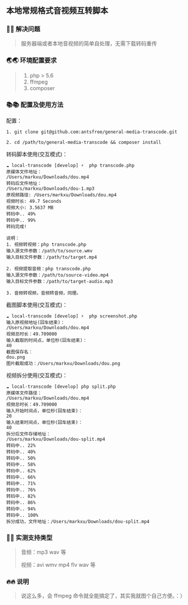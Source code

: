## 本地常规格式音视频互转脚本

### 🚀🚀 解决问题

> 服务器端或者本地音视频的简单自处理，无需下载转码重传

### 🌏🌏 环境配置要求

> 1. php > 5.6
> 2. ffmpeg
> 3. composer

### 📚📚 配置及使用方法

配置：

```
1. git clone git@github.com:antsfree/general-media-transcode.git

2. cd /path/to/general-media-transcode && composer install
```

转码脚本使用(交互模式)：

```
☁️ local-transcode [develop] ⚡  php transcode.php
原媒体文件地址：
/Users/markxu/Downloads/dou.mp4
转码后文件地址：
/Users/markxu/Downloads/dou-1.mp3
原视频路径: /Users/markxu/Downloads/dou.mp4
视频时长: 49.7 Seconds
视频大小: 3.5637 MB
转码中.. 49% 
转码中.. 99% 
转码完成!

说明：
1. 视频转视频：php transcode.php 
输入源文件参数：/path/to/source.wmv 
输入目标文件参数：/path/to/target.mp4 

2. 视频提取音频：php transcode.php 
输入源文件参数：/path/to/source-video.mp4
输入目标文件参数：/path/to/target-audio.mp3 

3. 音频转视频，音频转音频，同理。

```

截图脚本使用(交互模式)：

```
☁️ local-transcode [develop] ⚡  php screenshot.php 
输入原视频地址(回车结束)：
/Users/markxu/Downloads/dou.mp4
视频总时长：49.709000
输入截取的时间点，单位秒(回车结束)：
40
截图保存名：
dou.png
图片截取成功：/Users/markxu/Downloads/dou.png 

```

视频拆分使用(交互模式)：

```
☁️ local-transcode [develop] php split.php
原媒体文件路径：
/Users/markxu/Downloads/dou.mp4
视频总时长：49.709000
输入开始时间点，单位秒(回车结束)：
20
输入结束时间点，单位秒(回车结束)：
40
拆分后文件存储地址：
/Users/markxu/Downloads/dou-split.mp4
转码中.. 22%
转码中.. 40%
转码中.. 50%
转码中.. 58%
转码中.. 62%
转码中.. 66%
转码中.. 71%
转码中.. 76%
转码中.. 82%
转码中.. 86%
转码中.. 94%
转码中.. 100%
拆分成功，文件地址：/Users/markxu/Downloads/dou-split.mp4
```

### 🌲🌲 实测支持类型

> 音频：mp3 wav 等
> 
> 视频：avi wmv mp4 flv wav 等

### 🔥🔥 说明

> 说这么多，会 ffmpeg 命令就全能搞定了，其实我就图个自己方便。：）

